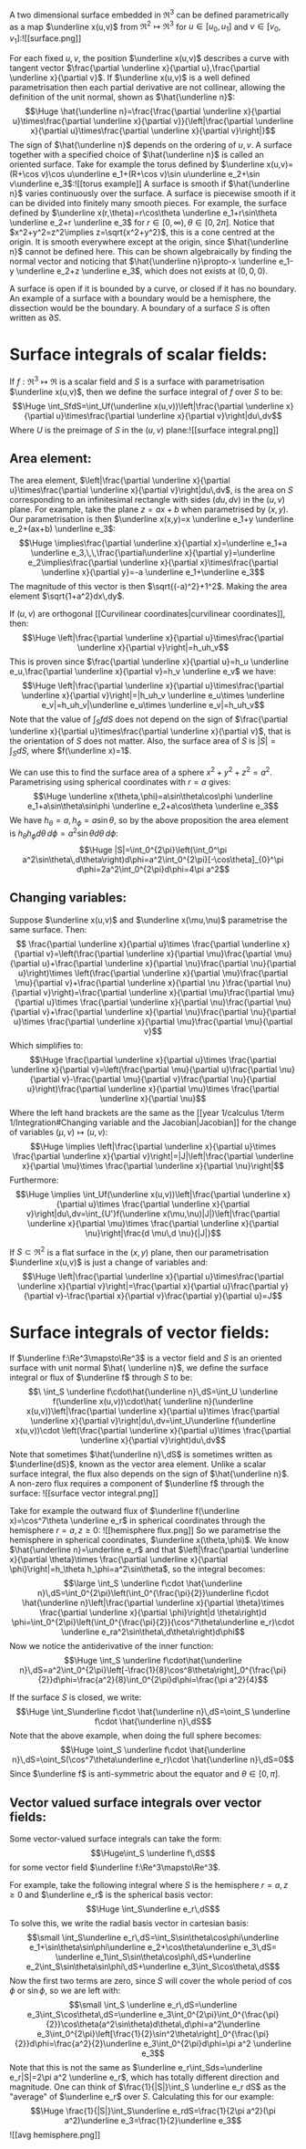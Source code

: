 A two dimensional surface embedded in $\Re^3$ can be defined parametrically as a map $\underline x(u,v)$ from $\Re^2\mapsto\Re^3$ for $u\in[u_0,u_1]$ and $v\in[v_0,v_1]$:![[surface.png]]

For each fixed $u,v$, the position $\underline x(u,v)$ describes a curve with tangent vector $\frac{\partial \underline x}{\partial u},\frac{\partial \underline x}{\partial v}$. If $\underline x(u,v)$ is a well defined parametrisation then each partial derivative are not collinear, allowing the definition of the unit normal, shown as $\hat{\underline n}$:$$\Huge \hat{\underline n}=\frac{\frac{\partial \underline x}{\partial u}\times\frac{\partial \underline x}{\partial v}}{\left|\frac{\partial \underline x}{\partial u}\times\frac{\partial \underline x}{\partial v}\right|}$$The sign of $\hat{\underline n}$ depends on the ordering of $u,v$. A surface together with a specified choice of $\hat{\underline n}$ is called an oriented surface. Take for example the torus defined by $\underline x(u,v)=(R+\cos v)\cos u\underline e_1+(R+\cos v)\sin u\underline e_2+\sin v\underline e_3$:![[torus example]]
A surface is smooth if $\hat{\underline n}$ varies continuously over the surface. A surface is piecewise smooth if it can be divided into finitely many smooth pieces. For example, the surface defined by $\underline x(r,\theta)=r\cos\theta \underline e_1+r\sin\theta \underline e_2+r \underline e_3$ for $r\in[0,\infty),\theta\in[0,2\pi]$. Notice that $x^2+y^2=z^2\implies z=\sqrt{x^2+y^2}$, this is a cone centred at the origin. It is smooth everywhere except at the origin, since $\hat{\underline n}$ cannot be defined here. This can be shown algebraically by finding the normal vector and noticing that $\hat{\underline n}\propto-x \underline e_1-y \underline e_2+z \underline e_3$, which does not exists at $(0,0,0)$.

A surface is open if it is bounded by a curve, or closed if it has no boundary. An example of a surface with a boundary would be a hemisphere, the dissection would be the boundary. A boundary of a surface $S$ is often written as $\partial S$.

# Surface integrals of scalar fields:

If $f:\Re^3\mapsto\Re$ is a scalar field and $S$ is a surface with parametrisation $\underline x(u,v)$, then we define the surface integral of $f$ over $S$ to be:$$\Huge \int_SfdS=\int_Uf(\underline x(u,v))\left|\frac{\partial \underline x}{\partial u}\times\frac{\partial \underline x}{\partial v}\right|du\,dv$$Where $U$ is the preimage of $S$ in the $(u,v)$ plane:![[surface integral.png]]

## Area element:
The area element, $\left|\frac{\partial \underline x}{\partial u}\times\frac{\partial \underline x}{\partial v}\right|du\,dv$, is the area on $S$ corresponding to an infinitesimal rectangle with sides $(du,dv)$ in the $(u,v)$ plane. For example, take the plane $z=ax+b$ when parametrised by $(x,y)$. Our parametrisation is then $\underline x(x,y)=x \underline e_1+y \underline e_2+(ax+b) \underline e_3$:$$\Huge \implies\frac{\partial \underline x}{\partial x}=\underline e_1+a \underline e_3,\,\,\frac{\partial\underline x}{\partial y}=\underline e_2\implies\frac{\partial \underline x}{\partial x}\times\frac{\partial \underline x}{\partial y}=-a \underline e_1+\underline e_3$$The magnitude of this vector is then $\sqrt{(-a)^2}+1^2$. Making the area element $\sqrt{1+a^2}dx\,dy$.

If $(u,v)$ are orthogonal [[Curvilinear coordinates|curvilinear coordinates]], then:$$\Huge \left|\frac{\partial \underline x}{\partial u}\times\frac{\partial \underline x}{\partial v}\right|=h_uh_v$$This is proven since $\frac{\partial \underline x}{\partial u}=h_u \underline e_u,\frac{\partial \underline x}{\partial v}=h_v \underline e_v$ we have:$$\Huge \left|\frac{\partial \underline x}{\partial u}\times\frac{\partial \underline x}{\partial v}\right|=|h_uh_v \underline e_u\times \underline  e_v|=h_uh_v|\underline e_u\times \underline e_v|=h_uh_v$$
Note that the value of $\int_SfdS$ does not depend on the sign of $\frac{\partial \underline x}{\partial u}\times\frac{\partial \underline x}{\partial v}$, that is the orientation of $S$ does not matter. Also, the surface area of $S$ is $|S|=\int_SdS$, where $f(\underline x)=1$.

We can use this to find the surface area of a sphere $x^2+y^2+z^2=a^2$. Parametrising using spherical coordinates with $r=a$ gives:$$\Huge \underline x(\theta,\phi)=a\sin\theta\cos\phi \underline e_1+a\sin\theta\sin\phi \underline e_2+a\cos\theta \underline e_3$$We have $h_\theta=a,h_\phi=a\sin\theta$, so by the above proposition the area element is $h_\theta h_\phi d\theta\,d\phi=a^2\sin\theta d\theta\, d\phi$:$$\Huge |S|=\int_0^{2\pi}\left(\int_0^\pi a^2\sin\theta\,d\theta\right)d\phi=a^2\int_0^{2\pi}[-\cos\theta]_{0}^\pi d\phi=2a^2\int_0^{2\pi}d\phi=4\pi a^2$$

## Changing variables:
Suppose $\underline x(u,v)$ and $\underline x(\mu,\nu)$ parametrise the same surface. Then:$$ \frac{\partial \underline x}{\partial u}\times \frac{\partial \underline x}{\partial v}=\left(\frac{\partial \underline x}{\partial \mu}\frac{\partial \mu}{\partial u}+\frac{\partial \underline x}{\partial \nu}\frac{\partial \nu}{\partial u}\right)\times \left(\frac{\partial \underline x}{\partial \mu}\frac{\partial \mu}{\partial v}+\frac{\partial \underline x}{\partial \nu }\frac{\partial \nu}{\partial v}\right)=\frac{\partial \underline x}{\partial \mu}\frac{\partial \mu}{\partial u}\times \frac{\partial \underline x}{\partial \nu}\frac{\partial \nu}{\partial v}+\frac{\partial \underline x}{\partial \nu}\frac{\partial \nu}{\partial u}\times \frac{\partial \underline x}{\partial \mu}\frac{\partial \mu}{\partial v}$$Which simplifies to:$$\Huge \frac{\partial \underline x}{\partial u}\times \frac{\partial \underline x}{\partial v}=\left(\frac{\partial \mu}{\partial u}\frac{\partial \nu}{\partial v}-\frac{\partial \mu}{\partial v}\frac{\partial \nu}{\partial u}\right)\frac{\partial \underline x}{\partial \mu}\times \frac{\partial \underline x}{\partial \nu}$$Where the left hand brackets are the same as the [[year 1/calculus 1/term 1/Integration#Changing variable and the Jacobian|Jacobian]] for the change of variables $(\mu,\nu)\mapsto(u,v)$:$$\Huge \implies \left|\frac{\partial \underline x}{\partial u}\times \frac{\partial \underline x}{\partial v}\right|=|J|\left|\frac{\partial \underline x}{\partial \mu}\times \frac{\partial \underline x}{\partial \nu}\right|$$Furthermore:$$\Huge \implies \int_Uf(\underline x(u,v))\left|\frac{\partial \underline x}{\partial u}\times \frac{\partial \underline x}{\partial v}\right|du\,dv=\int_{U'}f(\underline x(\mu,\nu)|J|)\left|\frac{\partial \underline x}{\partial \mu}\times \frac{\partial \underline x}{\partial \nu}\right|\frac{d \mu\,d \nu}{|J|}$$

If $S\subset\Re^2$ is a flat surface in the $(x,y)$ plane, then our parametrisation $\underline x(u,v)$ is just a change of variables and:$$\Huge \left|\frac{\partial \underline x}{\partial u}\times\frac{\partial \underline x}{\partial v}\right|=\frac{\partial x}{\partial u}\frac{\partial y}{\partial v}-\frac{\partial x}{\partial v}\frac{\partial y}{\partial u}=J$$

# Surface integrals of vector fields:

If $\underline f:\Re^3\mapsto\Re^3$ is a vector field and $S$ is an oriented surface with unit normal $\hat{ \underline n}$, we define the surface integral or flux of $\underline f$ through $S$ to be:$$\ \int_S \underline f\cdot\hat{\underline n}\,dS=\int_U \underline f(\underline x(u,v))\cdot\hat{ \underline n}(\underline x(u,v))\left|\frac{\partial \underline x}{\partial u}\times \frac{\partial \underline x}{\partial v}\right|du\,dv=\int_U\underline f(\underline x(u,v))\cdot \left(\frac{\partial \underline x}{\partial u}\times \frac{\partial \underline x}{\partial v}\right)du\,dv$$Note that sometimes $\hat{\underline n}\,dS$ is sometimes written as $\underline{dS}$, known as the vector area element. Unlike a scalar surface integral, the flux also depends on the sign of $\hat{\underline n}$. A non-zero flux requires a component of $\underline f$ through the surface:
![[surface vector integral.png]]

Take for example the outward flux of $\underline f(\underline x)=\cos^7\theta \underline e_r$ in spherical coordinates through the hemisphere $r=a,z\geq0$:
![[hemisphere flux.png]]
So we parametrise the hemisphere in spherical coordinates, $\underline x(\theta,\phi)$. We know $\hat{\underline n}=\underline e_r$ and that $\left|\frac{\partial \underline x}{\partial \theta}\times \frac{\partial \underline x}{\partial \phi}\right|=h_\theta h_\phi=a^2\sin\theta$, so the integral becomes:$$\large \int_S \underline f\cdot \hat{\underline n}\,dS=\int_0^{2\pi}\left(\int_0^{\frac{\pi}{2}}\underline f\cdot \hat{\underline n}\left|\frac{\partial \underline x}{\partial \theta}\times \frac{\partial \underline x}{\partial \phi}\right|d \theta\right)d \phi=\int_0^{2\pi}\left(\int_0^{\frac{\pi}{2}}(\cos^7\theta\underline e_r)\cdot \underline e_ra^2\sin\theta\,d\theta\right)d\phi$$Now we notice the antiderivative of the inner function:$$\Huge \int_S \underline f\cdot\hat{\underline n}\,dS=a^2\int_0^{2\pi}\left[-\frac{1}{8}\cos^8\theta\right]_0^{\frac{\pi}{2}}d\phi=\frac{a^2}{8}\int_0^{2\pi}d\phi=\frac{\pi a^2}{4}$$

If the surface $S$ is closed, we write:$$\Huge \int_S\underline f\cdot \hat{\underline n}\,dS=\oint_S \underline f\cdot \hat{\underline n}\,dS$$Note that the above example, when doing the full sphere becomes:$$\Huge \oint_S \underline f\cdot \hat{\underline n}\,dS=\oint_S(\cos^7\theta\underline e_r)\cdot \hat{\underline n}\,dS=0$$Since $\underline f$ is anti-symmetric about the equator and $\theta\in[0,\pi]$.

## Vector valued surface integrals over vector fields:
Some vector-valued surface integrals can take the form:$$\Huge\int_S \underline f\,dS$$for some vector field $\underline f:\Re^3\mapsto\Re^3$.

For example, take the following integral where $S$ is the hemisphere $r=a,z\geq0$ and $\underline e_r$ is the spherical basis vector:$$\Huge \int_S\underline e_r\,dS$$To solve this, we write the radial basis vector in cartesian basis:$$\small \int_S\underline e_r\,dS=\int_S\sin\theta\cos\phi\underline e_1+\sin\theta\sin\phi\underline e_2+\cos\theta\underline e_3\,dS= \underline e_1\int_S\sin\theta\cos\phi\,dS+\underline e_2\int_S\sin\theta\sin\phi\,dS+\underline e_3\int_S\cos\theta\,dS$$Now the first two terms are zero, since $S$ will cover the whole period of $\cos\phi$ or $\sin\phi$, so we are left with:$$\small \int_S \underline e_r\,dS=\underline e_3\int_S\cos\theta\,dS=\underline e_3\int_0^{2\pi}\int_0^{\frac{\pi}{2}}\cos\theta(a^2\sin\theta)d\theta\,d\phi=a^2\underline e_3\int_0^{2\pi}\left[\frac{1}{2}\sin^2\theta\right]_0^{\frac{\pi}{2}}d\phi=\frac{a^2}{2}\underline e_3\int_0^{2\pi}d\phi=\pi a^2 \underline e_3$$Note that this is not the same as $\underline e_r\int_Sds=\underline e_r|S|=2\pi a^2 \underline e_r$, which has totally different direction and magnitude. One can think of $\frac{1}{|S|}\int_S \underline e_r dS$ as the "average" of $\underline e_r$ over $S$. Calculating this for our example:$$\Huge \frac{1}{|S|}\int_S\underline e_rdS=\frac{1}{2\pi a^2}(\pi a^2)\underline e_3=\frac{1}{2}\underline e_3$$![[avg hemisphere.png]]